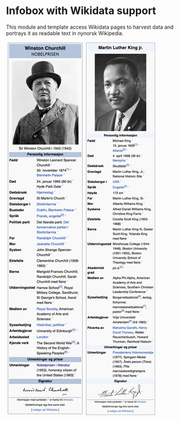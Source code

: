 # Infobox with Wikidata support
This module and template access Wikidata pages to harvest data and portrays it as readable text in nynorsk Wikipedia.

![Screenshot 2019-11-07 at 14.53.40](https://github.com/DiFronzo/Wikimedia-contributions/blob/master/Wikipedia/nnwiki/misc/Screenshot%202019-11-07%20at%2014.53.40.png) ![screenshot2](https://github.com/DiFronzo/Wikimedia-contributions/blob/master/Wikipedia/nnwiki/misc/Screenshot%202019-11-07%20at%2014.54.59.png)



